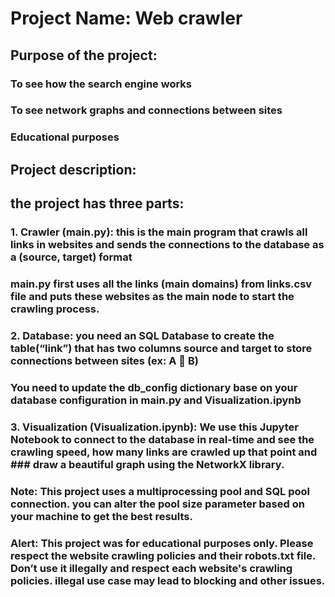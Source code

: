 # Project Name: Web crawler
## Purpose of the project: 
###   To see how the search engine works
###   To see network graphs and connections between sites
###   Educational purposes
## Project description:
## the project has three parts:
###   1.	Crawler (main.py): this is the main program that crawls all links in websites and sends the connections to the database as a (source, target) format
###   main.py first uses all the links (main domains) from links.csv file and puts these websites as the main node to start the crawling process.
###   2.	Database: you need an SQL Database to create the table(“link”) that has two columns source and target to store connections between sites (ex: A  B)
###   You need to update the db_config dictionary base on your database configuration in main.py and Visualization.ipynb
###   3.	Visualization (Visualization.ipynb): We use this Jupyter Notebook to connect to the database in real-time and see the crawling speed, how many links are crawled up that point and ###   draw a beautiful graph using the NetworkX library.
### Note: This project uses a multiprocessing pool and SQL pool connection. you can alter the pool size parameter based on your machine to get the best results.
### Alert: This project was for educational purposes only. Please respect the website crawling policies and their robots.txt file. Don’t use it illegally and respect each website's crawling policies. illegal use case may lead to blocking and other issues.


